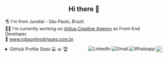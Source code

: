 <h2 align="center">Hi there 👋</h2>

:earth_americas: I'm from Jundiaí - São Paulo, Brazil.
<br />
:man_technologist: I'm currently working on <a href="https://vollup.com/">Vollup Creative Agency</a> as Front-End Developer.
<br />
:link: <a href="https://robsonhrodrigues.com.br/">www.robsonhrodrigues.com.br</a>

<a href="https://github.com/Robson16">
  <img src="https://img.shields.io/github/followers/Robson16?label=follow&style=social" height="22" title="Follow me" align="right" alt="GitHub">
</a>

<a href="https://api.whatsapp.com/send?phone=5511982145920">
  <img src="https://img.shields.io/badge/-Whatsapp-4CA143?style=flat&labelColor=4CA143&logo=whatsapp&logoColor=white" title="Text me" align="right" alt="Whatsapp">
</a>

<a href="mailto:robhenrod@gmail.com">
  <img src="https://img.shields.io/badge/-Gmail-c14438?style=flat&logo=Gmail&logoColor=white" title="Send me an email" align="right" alt="Gmail">
</a>

<a href="https://www.linkedin.com/in/robson-h-rodrigues-93341746/">
  <img src="https://img.shields.io/badge/-LinkedIn-blue?style=flat&logo=Linkedin&logoColor=white" title="My Social Network" align="right" alt="LinkedIn">
</a>

<details>
  <summary align="left">GitHub Profile Stats 💻 📊 🏆</summary>
  <img 
    src="https://github-readme-stats.vercel.app/api/top-langs/?username=Robson16&langs_count=8&layout=compact&theme=react" 
    align="left" 
    width="365px" 
    height="260" 
  /> 
  <img 
    src="https://github-readme-stats.vercel.app/api?username=Robson16&show_icons=true&theme=react"
    width="465px" 
    height="260" 
  />
</details>